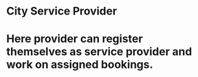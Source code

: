 # City Service Provider
# Here provider can register themselves as service provider and work on assigned bookings.
